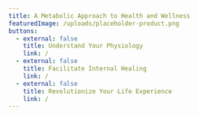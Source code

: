 ```yaml
---
title: A Metabolic Approach to Health and Wellness
featuredImage: /uploads/placeholder-product.png
buttons:
  - external: false
    title: Understand Your Physiology
    link: /
  - external: false
    title: Facilitate Internal Healing
    link: /
  - external: false
    title: Revolutionize Your Life Experience
    link: /
---
```

